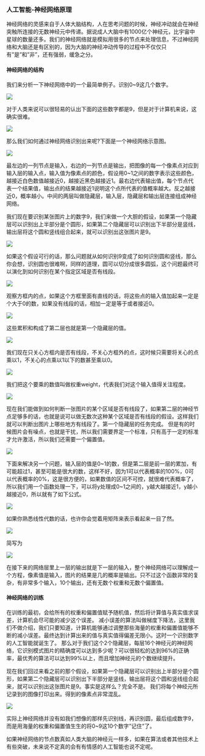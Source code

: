 ### 人工智能-神经网络原理
神经网络的灵感来自于人体大脑结构，人在思考问题的时候，神经冲动就会在神经突触所连接的无数神经元中传递。据说成人大脑中有1000亿个神经元，比宇宙中星球的数量还多。我们的神经网络就是模拟用很多的节点来处理信息，不过神经网络和大脑还是有区别的，因为大脑的神经冲动传导的过程中不仅仅只有”是”和”非”，还有强弱，缓急之分。

#### 神经网络的结构
我们来分析一下神经网络中的一个最简单例子。识别0\~9这几个数字。

![](img/nn/num.png)

对于人类来说可以很轻易的认出下面的这些数字都是9，但是对于计算机来说，这确实很难。

![](img/nn/numnine.png)

那么我们如何通过神经网络识别出来呢?下面是一个神经网络示意图。

![](img/nn/nn01.png)

最左边的一列节点是输入，右边的一列节点是输出，把图像的每一个像素点对应到输入层的输入点，输入值为像素点的颜色，假设用0\~1之间的数字表示这些颜色，越接近白色数值越接近0，越接近黑色越接近1。最右边代表输出值，每个节点代表一个结果值，输出点的结果越接近1说明这个点所代表的值概率越大。反之越接近0，概率越小。中间的两层叫做隐藏层，输入层，隐藏层和输出层连接组成神经网络。

我们现在要识别某张图片上的数字9，我们来做一个大胆的假设，如果第一个隐藏层可以识别出上半部分是个圆形，如果第二个隐藏层可以识别出下半部分是竖线，输出层将这个圆和竖线组合起来，就可以识别出这张图片是9。

![](img/nn/nn02.png)

如果这个假设可行的话，那么问题就从如何识别9变成了如何识别圆和竖线，那么你会想，识别圆也很难啊，同样的道理，圆可以切分成很多圆弧，这个问题最终可以演化到如何识别在某个指定区域是否有线段。

![](img/nn/nn03.png)

观察方框内的点，如果这个方框里面有直线的话，将这些点的输入值加起来一定是个大于0的数，如果没有线段的话，相加一定是等于或者接近0。

![](img/nn/nn04.png)

这些累积和构成了第二层也就是第一个隐藏层的值。

![](img/nn/nn05.png)

我们现在只关心方框内是否有线段，不关心方框外的点，这时候只需要将关心的点乘以1，不关心的点乘以1以下的数甚至乘以0。

![](img/nn/nn06.png)

我们把这个要乘的数值叫做权重weight，代表我们对这个输入值得关注程度。

![](img/nn/nn07.png)

现在我们能做到如何判断一张图片的某个区域是否有线段了，如果第二层的神经节点足够多的话，也就是说可以做无数次这种某个区域是否有线段的假设。这样我们就可以判断出图片上哪些地方有线段了。第一个隐藏层的任务完成。
但是有的时候图片会有噪点，也就是干扰，所以我们需要界定一个标准，只有高于一定的标准才允许激活，所以我们还需要一个偏置值。

![](img/nn/nn08.png)

下面来解决另一个问题，输入层的值是0\~1的数，但是第二层是前一层的累加，有可能超过1，甚至可能是很大的数，这样不好，因为1可以代表概率的100%，0可以代表概率的0%，这是很方便的，如果数值的区间不可控，就很难代表概率了，所以我们用一个函数处理一下，可以将y处理成0\~1之间的，y越大越接近1，y越小越接近0，所以就有了如下公式。

![](img/nn/nn09.png)

如果你熟悉线性代数的话，也许你会觉着用矩阵来表示看起来一目了然。

![](img/nn/nn10.png)

简写为

![](img/nn/nn11.png)


在接下来的网络层里上一层的输出就是下一层的输入，整个神经网络可以理解成一个方程，像素值是输入，图片的结果是几的概率是输出。只不过这个函数非常的复杂，有非常多个输入，10个输出，还有无数个权重和无数个偏置值。

#### 神经网络的训练
在训练的最初，会给所有的权重和偏置值赋予随机值，然后将计算值与真实值求误差，计算机会尽可能的减少这个误差。
减小误差的算法叫做梯度下降法，这里我们不做介绍，我们只要知道，计算机能够通过调整那些海量的权重和偏置值能够不断的减小误差。最终达到计算出来的值与真实值得偏差无限小。这时一个识别数字的人工智能就诞生了。
那么对于我们这个2个隐藏层，每层16个神经元的神经网络，它识别模式图片的精确度可以达到多少呢？可以很轻松的达到96%的正确率，最优秀的算法可以达到99%以上，而且增加神经元的个数继续提升。

现在我们回过来看之前的那个假设，如果第一个隐藏层可以识别出上半部分是个圆形，如果第二个隐藏层可以识别出下半部分是竖线，输出层将这个圆和竖线组合起来，就可以识别出这张图片是9。事实是这样么？完全不是。
我们将每个神经元所记录到的图像打印出来。得到的像素点非常混乱。

![](img/nn/nn12.png)

实际上神经网络并没有如我们想像的那样先识别线，再识别圆，最后组成数字9，而是用海量的权重和偏置值生生的将0\~9这10个数字”记住”了。

如果神经网络的节点数真如人类大脑的神经元一样多，如果在算法或者其他技术上有些突破，未来说不定真的会有有情感的人工智能也说不定呢。

